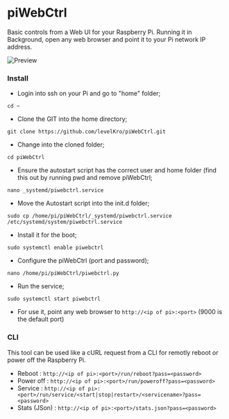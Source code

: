 # piWebCtrl
Basic controls from a Web UI for your Raspberry Pi.
Running it in Background, open any web browser and point it to your Pi network IP address.

![Preview](https://i.imgur.com/mSjWiev.png)

### Install

* Login into ssh on your Pi and go to "home" folder;

`cd ~`

* Clone the GIT into the home directory;

`git clone https://github.com/levelKro/piWebCtrl.git`

* Change into the cloned folder;

`cd piWebCtrl`

* Ensure the autostart script has the correct user and home folder (find this out by running pwd and remove piWebCtrl;

`nano _systemd/piwebctrl.service`

* Move the Autostart script into the init.d folder;

`sudo cp /home/pi/piWebCtrl/_systemd/piwebctrl.service /etc/systemd/system/piwebctrl.service`

* Install it for the boot;

`sudo systemctl enable piwebctrl`

* Configure the piWebCtrl (port and password);

`nano /home/pi/piWebCtrl/piwebctrl.py`

* Run the service;

`sudo systemctl start piwebctrl`

* For use it, point any web browser to `http://<ip of pi>:<port>` (9000 is the default port)

### CLI

This tool can be used like a cURL request from a CLI for remotly reboot or power off the Raspberry Pi.

* Reboot : `http://<ip of pi>:<port>/run/reboot?pass=<password>`
* Power off : `http://<ip of pi>:<port>/run/poweroff?pass=<password>`
* Service : `http://<ip of pi>:<port>/run/service/<start|stop|restart>/<servicename>?pass=<password>`
* Stats (JSon) : `http://<ip of pi>:<port>/stats.json?pass=<password>`
